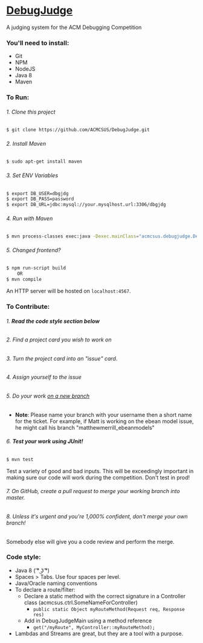 [DebugJudge](https://github.com/ACMCSUS/DebugJudge)
==========

A judging system for the ACM Debugging Competition

### You'll need to install:

 - Git
 - NPM
 - NodeJS
 - Java 8
 - Maven

### To Run:

###### 1. Clone this project
```bash
$ git clone https://github.com/ACMCSUS/DebugJudge.git
```

###### 2. Install Maven
```bash
$ sudo apt-get install maven
```

###### 3. Set ENV Variables
```bash
$ export DB_USER=dbgjdg
$ export DB_PASS=password
$ export DB_URL=jdbc:mysql://your.mysqlhost.url:3306/dbgjdg
```

###### 4. Run with Maven
```bash
$ mvn process-classes exec:java -Dexec.mainClass="acmcsus.debugjudge.DebugJudgeMain"
```

###### 5. Changed frontend?
```bash
$ npm run-script build
    OR
$ mvn compile
```

An HTTP server will be hosted on ```localhost:4567```.

### To Contribute:

###### 1. _**Read the code style section below**_
###### 2. Find a project card you wish to work on
###### 3. Turn the project card into an "issue" card.
###### 4. Assign yourself to the issue
###### 5. Do your work [on a new branch](https://www.digitalocean.com/community/tutorials/how-to-use-git-branches)

  - **Note**: Please name your branch with your username then a short name for the ticket.
    For example, if Matt is working on the ebean model issue, he might call his branch "matthewmerrill_ebeanmodels"
    
###### 6. **Test your work using JUnit!**
```bash
$ mvn test
```
Test a variety of good and bad inputs.
This will be exceedingly important in making sure our code will work during the competition.
Don't test in prod!

###### 7. On GitHub, create a pull request to merge your working branch into master.
###### 8. Unless it's urgent and you're 1,000% confident, don't merge your own branch!
Somebody else will give you a code review and perform the merge.

### Code style:

 - Java 8 ( ͡° ͜ʖ ͡°)
 - Spaces > Tabs. Use four spaces per level.
 - Java/Oracle naming conventions
 - To declare a route/filter:
    - Declare a static method with the correct signature in a Controller class (acmcsus.ctrl.SomeNameForController)
        - ```public static Object myRouteMethod(Request req, Response res)```
    - Add in DebugJudgeMain using a method reference
        - ```get("/myRoute", MyController::myRouteMethod);```
 - Lambdas and Streams are great, but they are a tool with a purpose.
